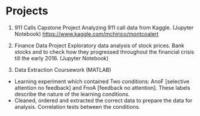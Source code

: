 # Projects
1) 911 Calls Capstone Project 
Analyzing 911 call data from Kaggle. (Jupyter Notebook)
https://www.kaggle.com/mchirico/montcoalert

2) Finance Data Project 
Exploratory data analysis of stock prices.
Bank stocks and to check how they progressed throughout the financial crisis till the early 2016. (Jupyter Notebook)

3) Data Extraction Coursework (MATLAB)
- Learning experiment which contained Two conditions: AnoF [selective attention no feedback] and FnoA [feedback no attention]. These labels describe the nature of the learning
conditions.
- Cleaned, ordered and extracted the correct data to prepare the data for analysis. Correlation tests between the conditions.
